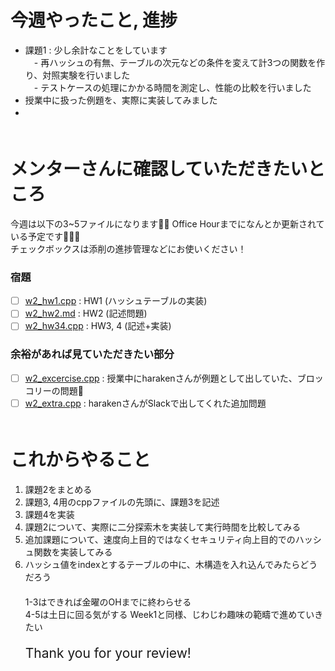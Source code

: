 # 今週やったこと, 進捗　  
- 課題1 : 少し余計なことをしています　  
　- 再ハッシュの有無、テーブルの次元などの条件を変えて計3つの関数を作り、対照実験を行いました　  
　- テストケースの処理にかかる時間を測定し、性能の比較を行いました　  
- 授業中に扱った例題を、実際に実装してみました　  
- 　  
　  
# メンターさんに確認していただきたいところ　  
今週は以下の3~5ファイルになります🙇‍♀️ Office Hourまでになんとか更新されている予定です🙇‍♀️💦　  
チェックボックスは添削の進捗管理などにお使いください！　  
### 宿題
- [ ] [w2_hw1.cpp](https://github.com/ponzudomo/google-step/blob/main/Week2/HW/w2_hw1.cpp) : HW1 (ハッシュテーブルの実装)　  
- [ ] [w2_hw2.md](https://github.com/ponzudomo/google-step/blob/main/Week2/HW/w2_hw2.md) : HW2 (記述問題)　  
- [ ] [w2_hw34.cpp](https://github.com/ponzudomo/google-step/blob/main/Week2/HW/w2_hw34.cpp) : HW3, 4 (記述+実装)　  
### 余裕があれば見ていただきたい部分　  
- [ ] [w2_excercise.cpp](https://github.com/ponzudomo/google-step/blob/main/Week2/w2_excercise.cpp) : 授業中にharakenさんが例題として出していた、ブロッコリーの問題🥦　  
- [ ] [w2_extra.cpp](https://github.com/ponzudomo/google-step/blob/main/Week2/w2_extra.cpp) : harakenさんがSlackで出してくれた追加問題　  
　  
# これからやること　  
1. 課題2をまとめる　  
2. 課題3, 4用のcppファイルの先頭に、課題3を記述　  
3. 課題4を実装　   
4. 課題2について、実際に二分探索木を実装して実行時間を比較してみる　  
5. 追加課題について、速度向上目的ではなくセキュリティ向上目的でのハッシュ関数を実装してみる　  
6. ハッシュ値をindexとするテーブルの中に、木構造を入れ込んでみたらどうだろう　  
　  
1-3はできれば金曜のOHまでに終わらせる　  
4-5は土日に回る気がする Week1と同様、じわじわ趣味の範疇で進めていきたい　  
　  
<span style="font-size:150%">Thank you for your review!</span>
